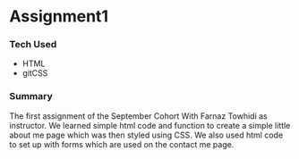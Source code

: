 # Assignment1

### Tech Used
-  HTML
-  gitCSS
  
### Summary
The first assignment of the September Cohort With Farnaz Towhidi as instructor.  We learned simple html code and function to create a simple little about me page which was then styled using CSS. We also used html code to set up with forms which are used on the contact me page.
